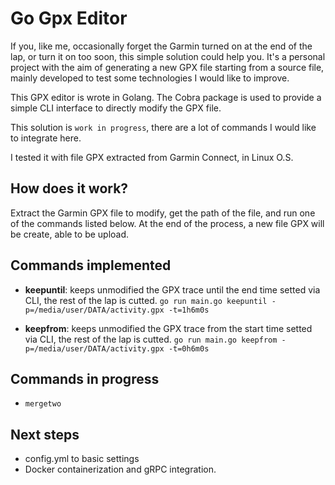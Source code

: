 # Go Gpx Editor

If you, like me, occasionally forget the Garmin turned on at the end of the lap, or turn it on too soon, this simple solution could help you. It's a personal project with the aim of generating a new GPX file starting from a source file, mainly developed to test some technologies I would like to improve.

This GPX editor is wrote in Golang. The Cobra package is used to provide a simple CLI interface to directly modify the GPX file.

This solution is `work in progress`, there are a lot of commands I would like to integrate here.

I tested it with file GPX extracted from Garmin Connect, in Linux O.S.  

## How does it work?

Extract the Garmin GPX file to modify, get the path of the file, and run one of the commands listed below. At the end of the process, a new file GPX will be create, able to be upload. 

## Commands implemented

- **keepuntil**: keeps unmodified the GPX trace until the end time setted via CLI, the rest of the lap is cutted. 
`go run main.go keepuntil -p=/media/user/DATA/activity.gpx -t=1h6m0s`

- **keepfrom**: keeps unmodified the GPX trace from the start time setted via CLI, the rest of the lap is cutted. 
`go run main.go keepfrom -p=/media/user/DATA/activity.gpx -t=0h6m0s`

## Commands in progress

- `mergetwo`

## Next steps

- config.yml to basic settings
- Docker containerization and gRPC integration. 